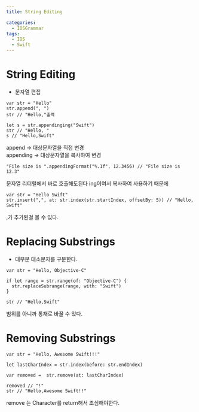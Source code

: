 ```yaml
---
title: String Editing 

categories:
  - IOSGrammar
tags:
  - IOS
  - Swift
---
```


# String Editing
- 문자열 편집

~~~
var str = "Hello"
str.append(", ")
str // "Hello,"출력

let s = str.appendinging("Swift")
str // "Hello, "
s // "Hello,Swift"
~~~
append  -> 대상문자열을 직접 변경  
appending -> 대상문자열을 복사하여 변경
~~~
"File size is ".appendingFormat("%.1f", 12.3456) // "File size is 12.3"
~~~
문자열 리터럴에서 바로 호출해도된다 ing이여서 복사하여 사용하기 때문에

~~~
var str = "Hello Swift" 
str.insert(",", at: str.index(str.startIndex, offsetBy: 5)) // "Hello, Swift"
~~~
,가 추가된걸 볼 수 있다.

# Replacing Substrings
- 대부분 대소문자를 구분한다.
~~~
var str = "Hello, Objective-C"

if let range = str.range(of: "Objective-C") {
  str.replaceSubrange(range, with: "Swift")
}

str // "Hello,Swift"
~~~
범위를 아니까 통채로 바꿀 수 있다.

# Removing Substrings

~~~
var str = "Hello, Awesome Swift!!!"

let lastCharIndex = str.index(before: str.endIndex)

var removed =  str.remove(at: lastCharIndex)

removed // "!"
str // "Hello,Awesome Swift!!"
~~~
remove 는 Character를 return해서 조심해야한다.

